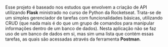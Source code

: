 Esse projeto é baseado nos estudos que envolvem a criação de API utilizando **Flask** ministrado no curso de Python da Rocketseat. Trata-se de um simples gerenciador de tarefas com funcionalidades básicas, utilizando CRUD (que nada mais é do que um grupo de comandos para manipular informações dentro de um banco de dados). Nesta aplicação não se faz uso de um banco de dados em si, mas sim uma lista que contém essas tarefas, as quais são acessadas através da ferramenta **Postman**.